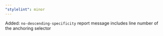 ```yaml
---
"stylelint": minor
---
```


Added: `no-descending-specificity` report message includes line number of the anchoring selector

